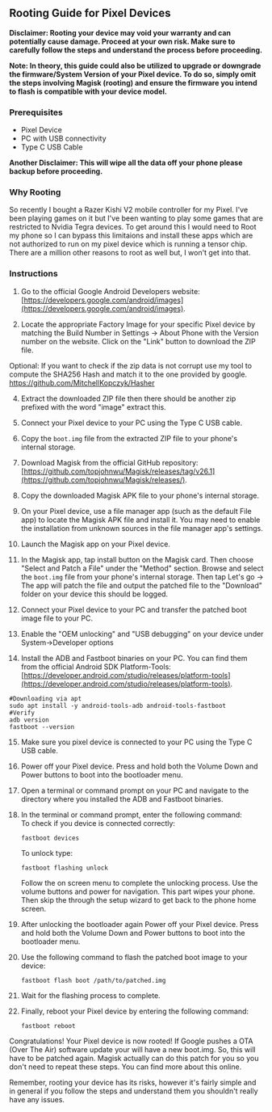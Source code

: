 ## Rooting Guide for Pixel Devices

**Disclaimer: Rooting your device may void your warranty and can potentially cause damage. Proceed at your own risk. Make sure to carefully follow the steps and understand the process before proceeding.**

**Note: In theory, this guide could also be utilized to upgrade or downgrade the firmware/System Version of your Pixel device. To do so, simply omit the steps involving Magisk (rooting) and ensure the firmware you intend to flash is compatible with your device model.**

### Prerequisites

- Pixel Device
- PC with USB connectivity
- Type C USB Cable

**Another Disclaimer:
This will wipe all the data off your phone please backup before proceeding.**


### Why Rooting
So recently I bought a Razer Kishi V2 mobile controller for my Pixel. I've been playing games on it but I've been wanting to play some games that are restricted to Nvidia Tegra devices. To get around this I would need to Root my phone so I can bypass this limitaions and install these apps which are not authorized to run on my pixel device which is running a tensor chip. There are a million other reasons to root as well but, I won't get into that.

### Instructions

1. Go to the official Google Android Developers website: [https://developers.google.com/android/images](https://developers.google.com/android/images).

2. Locate the appropriate Factory Image for your specific Pixel device by matching the Build Number in Settings -> About Phone with the Version number on the website. Click on the "Link" button to download the ZIP file.

Optional:
If you want to check if the zip data is not corrupt use my tool to compute the SHA256 Hash and
match it to the one provided by google.
https://github.com/MitchellKopczyk/Hasher

4. Extract the downloaded ZIP file then there should be another zip prefixed with the word "image" extract this.

5. Connect your Pixel device to your PC using the Type C USB cable.

6. Copy the `boot.img` file from the extracted ZIP file to your phone's internal storage.

7. Download Magisk from the official GitHub repository: [https://github.com/topjohnwu/Magisk/releases/tag/v26.1](https://github.com/topjohnwu/Magisk/releases/).

8. Copy the downloaded Magisk APK file to your phone's internal storage.

9. On your Pixel device, use a file manager app (such as the default File app) to locate the Magisk APK file and install it. You may need to enable the installation from unknown sources in the file manager app's settings.

10. Launch the Magisk app on your Pixel device.

11. In the Magisk app, tap install button on the Magisk card.
Then choose "Select and Patch a File" under the "Method" section. Browse and select the `boot.img` file from your phone's internal storage.
Then tap Let's go -> 
The app will patch the file and output the patched file to the "Download" folder on your device this should be logged.

13. Connect your Pixel device to your PC and transfer the patched boot image file to your PC.

14. Enable the "OEM unlocking" and "USB debugging" on your device under System->Developer options

15. Install the ADB and Fastboot binaries on your PC. You can find them from the official Android SDK Platform-Tools: [https://developer.android.com/studio/releases/platform-tools](https://developer.android.com/studio/releases/platform-tools).

```
#Downloading via apt
sudo apt install -y android-tools-adb android-tools-fastboot
#Verify
adb version
fastboot --version
```

15. Make sure you pixel device is connected to your PC using the Type C USB cable.

16. Power off your Pixel device. Press and hold both the Volume Down and Power buttons to boot into the bootloader menu.

17. Open a terminal or command prompt on your PC and navigate to the directory where you installed the ADB and Fastboot binaries.

18. In the terminal or command prompt, enter the following command:
    <br/>To check if you device is connected correctly:
    ```
    fastboot devices
    ```
    To unlock type:
    ```
    fastboot flashing unlock
    ```
    Follow the on screen menu to complete the unlocking process. Use the volume buttons and power for navigation. This part wipes your phone.
    Then skip the through the setup wizard to get back to the phone home screen.

19. After unlocking the bootloader again Power off your Pixel device. Press and hold both the Volume Down and Power buttons to boot into the bootloader menu.

20. Use the following command to flash the patched boot image to your device:
    ```
    fastboot flash boot /path/to/patched.img
    ```

21. Wait for the flashing process to complete.

22. Finally, reboot your Pixel device by entering the following command:
    ```
    fastboot reboot
    ```

Congratulations! Your Pixel device is now rooted! If Google pushes a OTA (Over The Air) software update your will have a new boot.img. So, this will have to be patched again. Magisk actually can do this patch for you so you don't need to repeat these steps. You can find more about this online.

Remember, rooting your device has its risks, however it's fairly simple and in general if you follow the steps and understand them you shouldn't really have any issues.
